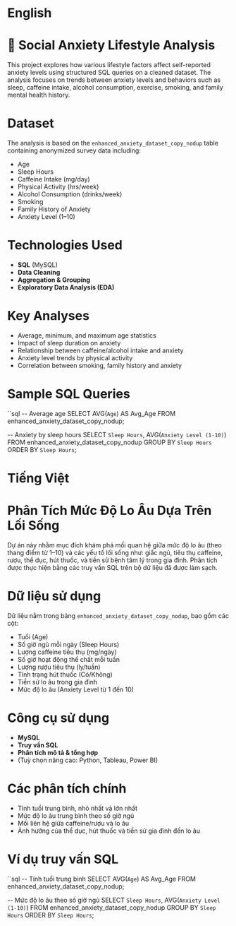 # English
# 🧠 Social Anxiety Lifestyle Analysis

This project explores how various lifestyle factors affect self-reported anxiety levels using structured SQL queries on a cleaned dataset. The analysis focuses on trends between anxiety levels and behaviors such as sleep, caffeine intake, alcohol consumption, exercise, smoking, and family mental health history.

# Dataset
The analysis is based on the `enhanced_anxiety_dataset_copy_nodup` table containing anonymized survey data including:
- Age
- Sleep Hours
- Caffeine Intake (mg/day)
- Physical Activity (hrs/week)
- Alcohol Consumption (drinks/week)
- Smoking
- Family History of Anxiety
- Anxiety Level (1–10)

# Technologies Used
- **SQL** (MySQL)
- **Data Cleaning**
- **Aggregation & Grouping**
- **Exploratory Data Analysis (EDA)**

# Key Analyses
- Average, minimum, and maximum age statistics
- Impact of sleep duration on anxiety
- Relationship between caffeine/alcohol intake and anxiety
- Anxiety level trends by physical activity
- Correlation between smoking, family history and anxiety

# Sample SQL Queries
``sql
-- Average age
SELECT AVG(`Age`) AS Avg_Age FROM enhanced_anxiety_dataset_copy_nodup;

-- Anxiety by sleep hours
SELECT `Sleep Hours`, AVG(`Anxiety Level (1-10)`)
FROM enhanced_anxiety_dataset_copy_nodup
GROUP BY `Sleep Hours`
ORDER BY `Sleep Hours`;


# Tiếng Việt
# Phân Tích Mức Độ Lo Âu Dựa Trên Lối Sống

Dự án này nhằm mục đích khám phá mối quan hệ giữa mức độ lo âu (theo thang điểm từ 1–10) và các yếu tố lối sống như: giấc ngủ, tiêu thụ caffeine, rượu, thể dục, hút thuốc, và tiền sử bệnh tâm lý trong gia đình. Phân tích được thực hiện bằng các truy vấn SQL trên bộ dữ liệu đã được làm sạch.

# Dữ liệu sử dụng
Dữ liệu nằm trong bảng `enhanced_anxiety_dataset_copy_nodup`, bao gồm các cột:
- Tuổi (Age)
- Số giờ ngủ mỗi ngày (Sleep Hours)
- Lượng caffeine tiêu thụ (mg/ngày)
- Số giờ hoạt động thể chất mỗi tuần
- Lượng rượu tiêu thụ (ly/tuần)
- Tình trạng hút thuốc (Có/Không)
- Tiền sử lo âu trong gia đình
- Mức độ lo âu (Anxiety Level từ 1 đến 10)

# Công cụ sử dụng
- **MySQL**
- **Truy vấn SQL**
- **Phân tích mô tả & tổng hợp**
- (Tuỳ chọn nâng cao: Python, Tableau, Power BI)

# Các phân tích chính
- Tính tuổi trung bình, nhỏ nhất và lớn nhất
- Mức độ lo âu trung bình theo số giờ ngủ
- Mối liên hệ giữa caffeine/rượu và lo âu
- Ảnh hưởng của thể dục, hút thuốc và tiền sử gia đình đến lo âu

# Ví dụ truy vấn SQL
``sql
-- Tính tuổi trung bình
SELECT AVG(`Age`) AS Avg_Age FROM enhanced_anxiety_dataset_copy_nodup;

-- Mức độ lo âu theo số giờ ngủ
SELECT `Sleep Hours`, AVG(`Anxiety Level (1-10)`)
FROM enhanced_anxiety_dataset_copy_nodup
GROUP BY `Sleep Hours`
ORDER BY `Sleep Hours`;
